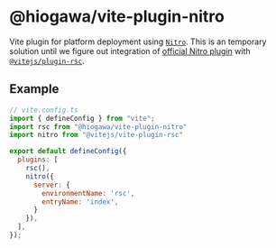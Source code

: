 # @hiogawa/vite-plugin-nitro

Vite plugin for platform deployment using [`Nitro`](https://nitro.build/). This is an temporary solution until we figure out integration of [official Nitro plugin](https://github.com/nitrojs/nitro/issues/3461) with [`@vitejs/plugin-rsc`](https://github.com/vitejs/vite-plugin-react/tree/main/packages/plugin-rsc).

## Example

```js
// vite.config.ts
import { defineConfig } from "vite";
import rsc from "@hiogawa/vite-plugin-nitro"
import nitro from "@vitejs/vite-plugin-rsc"

export default defineConfig({
  plugins: [
    rsc(),
    nitro({
      server: {
        environmentName: 'rsc',
        entryName: 'index',
      }
    }),
  ],
});
```

